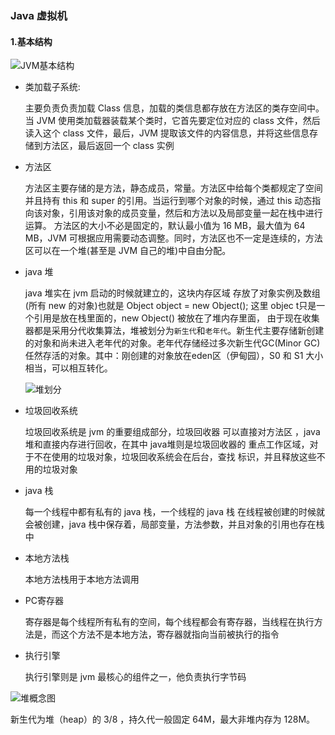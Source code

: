 ### Java 虚拟机

#### 1.基本结构

![JVM基本结构](https://i.loli.net/2020/06/27/7FzcspyS5OHbLXM.png)

- 类加载子系统:

  主要负责负责加载 Class 信息，加载的类信息都存放在方法区的类存空间中。 当 JVM 使用类加载器装载某个类时，它首先要定位对应的 class 文件，然后读入这个 class 文件，最后，JVM 提取该文件的内容信息，并将这些信息存储到方法区，最后返回一个 class 实例

- 方法区

  方法区主要存储的是方法，静态成员，常量。方法区中给每个类都规定了空间并且持有 this 和 super 的引用。当运行到哪个对象的时候，通过 this 动态指向该对象，引用该对象的成员变量，然后和方法以及局部变量一起在栈中进行运算。 
  方法区的大小不必是固定的，默认最小值为 16 MB，最大值为 64 MB，JVM 可根据应用需要动态调整。同时，方法区也不一定是连续的，方法区可以在一个堆(甚至是 JVM 自己的堆)中自由分配。 

- java 堆

  java 堆实在 jvm 启动的时候就建立的，这块内存区域 存放了对象实例及数组(所有 new 的对象)也就是 Object object = new Object(); 这里 objec t只是一个引用是放在栈里面的，new Object() 被放在了堆内存里面， 
  由于现在收集器都是采用分代收集算法，堆被划分为`新生代`和`老年代`。新生代主要存储新创建的对象和尚未进入老年代的对象。老年代存储经过多次新生代GC(Minor GC)任然存活的对象。其中：刚创建的对象放在eden区（伊甸园），S0 和 S1 大小相当，可以相互转化。

  ![堆划分](https://i.loli.net/2020/06/27/ijXPBaYQMUwN7Kn.png)

- 垃圾回收系统

  垃圾回收系统是 jvm 的重要组成部分，垃圾回收器 可以直接对方法区 ，java 堆和直接内存进行回收，在其中 java堆则是垃圾回收器的 重点工作区域，对于不在使用的垃圾对象，垃圾回收系统会在后台，查找 标识，并且释放这些不用的垃圾对象

- java 栈

  每一个线程中都有私有的 java 栈，一个线程的 java 栈 在线程被创建的时候就会被创建，java 栈中保存着，局部变量，方法参数，并且对象的引用也存在栈中

- 本地方法栈

  本地方法栈用于本地方法调用

- PC寄存器

  寄存器是每个线程所有私有的空间，每个线程都会有寄存器，当线程在执行方法是，而这个方法不是本地方法，寄存器就指向当前被执行的指令

- 执行引擎

  执行引擎则是 jvm 最核心的组件之一，他负责执行字节码





![堆概念图](https://i.loli.net/2020/06/27/HTn3QLj2kwvIYy5.png)

新生代为堆（heap）的 3/8 ，持久代一般固定 64M，最大非堆内存为 128M。